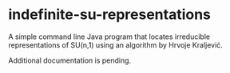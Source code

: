 # indefinite-su-representations
A simple command line Java program that locates irreducible representations of SU(n,1) using an algorithm by Hrvoje Kraljević.

Additional documentation is pending.

